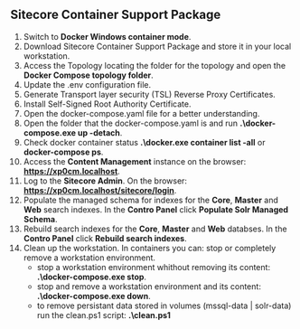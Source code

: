 ## Sitecore Container Support Package

1. Switch to **Docker Windows container mode**.
2. Download Sitecore Container Support Package and store it in your local workstation.
3. Access the Topology locating the folder for the topology and open the **Docker Compose topology folder**.
4. Update the .env configuration file.
5. Generate Transport layer security (TSL) Reverse Proxy Certificates.
6. Install Self-Signed Root Authority Certificate.
7. Open the docker-compose.yaml file for a better understanding.
8. Open the folder that the docker-compose.yaml is and run **.\docker-compose.exe up -detach**.
9. Check docker container status **.\docker.exe container list -all** or **docker-compose ps**.
10. Access the **Content Management** instance on the browser: **https://xp0cm.localhost**.
11. Log to the **Sitecore Admin**. On the browser: **https://xp0cm.localhost/sitecore/login**.
12. Populate the managed schema for indexes for the **Core**, **Master** and **Web** search indexes. In the **Contro Panel** click **Populate Solr Managed Schema**.
13. Rebuild search indexes for the **Core**, **Master** and **Web** databses. In the **Contro Panel** click **Rebuild search indexes**.
14. Clean up the workstation. In containers you can: stop or completely remove a workstation environment.
    -  stop a workstation environment whithout removing its content: **.\docker-compose.exe stop**.
    -  stop and remove a workstation environment and its content: **.\docker-compose.exe down**.
    - to remove persistant data stored in volumes (mssql-data | solr-data) run the clean.ps1 script: **.\clean.ps1**



